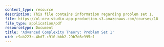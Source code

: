 ```yaml
---
content_type: resource
description: This file contains information regarding problem set 1.
file: https://ol-ocw-studio-app-production.s3.amazonaws.com/courses/18-405j-advanced-complexity-theory-spring-2016/c9ab223c4bd7c910bbb229b7d6e995c1_MIT18_405JS16_pset1.pdf
file_type: application/pdf
resourcetype: Document
title: 'Advanced Complexity Theory: Problem Set 1'
uid: c9ab223c-4bd7-c910-bbb2-29b7d6e995c1
---
```

